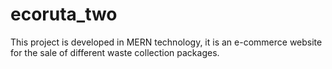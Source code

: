 # ecoruta_two
This project is developed in MERN technology, it is an e-commerce website for the sale of different waste collection packages.
